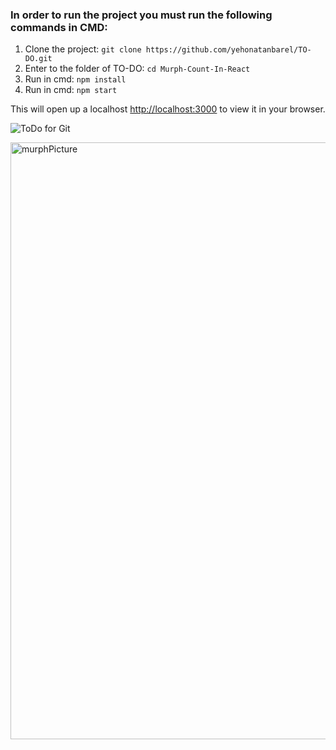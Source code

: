 ### In order to run the project you must run the following commands in CMD:
1. Clone the project: `git clone https://github.com/yehonatanbarel/TO-DO.git`
2. Enter to the folder of TO-DO: `cd Murph-Count-In-React`
3. Run in cmd: `npm install`
4. Run in cmd: `npm start`

This will open up a localhost [http://localhost:3000](http://localhost:3000) to view it in your browser.


![ToDo for Git](https://user-images.githubusercontent.com/79272744/174811972-387ae3fe-388b-42f7-8e29-d1e4ba371300.gif)



<img width="955" alt="‏‏murphPicture" src="https://user-images.githubusercontent.com/79272744/174485573-f22890c6-8be7-4c2a-9592-06bc9588d8f4.PNG">
